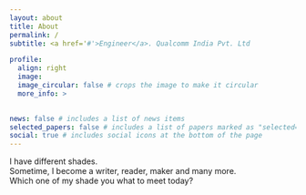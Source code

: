 ```yaml
---
layout: about
title: About
permalink: /
subtitle: <a href='#'>Engineer</a>. Qualcomm India Pvt. Ltd

profile:
  align: right
  image: 
  image_circular: false # crops the image to make it circular
  more_info: >
    

news: false # includes a list of news items
selected_papers: false # includes a list of papers marked as "selected={true}"
social: true # includes social icons at the bottom of the page
---
```


I have different shades.  
Sometime, I become a writer, reader, maker and many more.  
Which one of my shade you what to meet today?  
